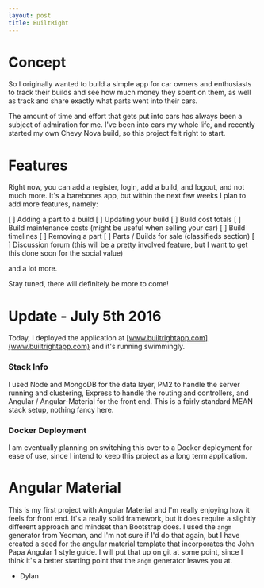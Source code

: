 ```yaml
---
layout: post
title: BuiltRight
---
```


# Concept

So I originally wanted to build a simple app for car owners and enthusiasts to track their builds and see how much money they spent on them, as well as track and share exactly what parts went into their cars. 

The amount of time and effort that gets put into cars has always been a subject of admiration for me. I've been into cars my whole life, and recently started my own Chevy Nova build, so this project felt right to start.

# Features

Right now, you can add a register, login, add a build, and logout, and not much more. 
It's a barebones app, but within the next few weeks I plan to add more features, namely: 

[ ] Adding a part to a build 
[ ] Updating your build
[ ] Build cost totals
[ ] Build maintenance costs (might be useful when selling your car) 
[ ] Build timelines 
[ ] Removing a part 
[ ] Parts / Builds for sale (classifieds section)
[ ] Discussion forum (this will be a pretty involved feature, but I want to get this done soon for the social value)

and a lot more. 

Stay tuned, there will definitely be more to come! 

# Update - July 5th 2016 

Today, I deployed the application at [www.builtrightapp.com](www.builtrightapp.com) and it's running swimmingly. 

### Stack Info 

I used Node and MongoDB for the data layer, PM2 to handle the server running and clustering, Express to handle the routing and controllers, and Angular / Angular-Material for the front end. This is a fairly standard MEAN stack setup, nothing fancy here. 

### Docker Deployment

I am eventually planning on switching this over to a Docker deployment for ease of use, since I intend to keep this project as a long term application. 


# Angular Material

This is my first project with Angular Material and I'm really enjoying how it feels for front end. It's a really solid framework, but it does require a slightly different approach and mindset than Bootstrap does. 
I used the `angm` generator from Yeoman, and I'm not sure if I'd do that again, but I have created a seed for the angular material template that incorporates the John Papa Angular 1 style guide. I will put that up on git at some point, since I think it's a better starting point that the `angm` generator leaves you at. 

- Dylan



